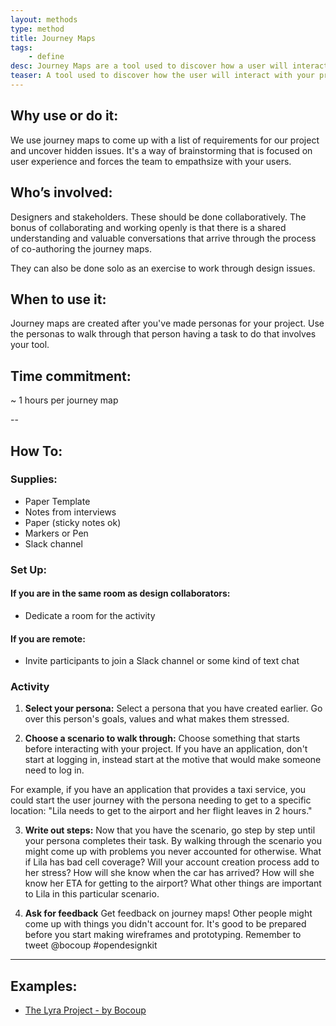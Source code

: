 ```yaml
---
layout: methods
type: method
title: Journey Maps
tags:
    - define
desc: Journey Maps are a tool used to discover how a user will interact with your project before building anything.  They can also be used to uncover pain points with existing projects. This is an exercise in roleplay with your personas.  Walk your persona through a task they need to complete that involves your project.
teaser: A tool used to discover how the user will interact with your product before you build anything.
---
```


## Why use or do it:

We use journey maps to come up with a list of requirements for our project and uncover hidden issues. It's a way of brainstorming that is focused on user experience and forces the team to empathsize with your users.

## Who’s involved:

Designers and stakeholders. These should be done collaboratively. The bonus of collaborating and working openly is that there is a shared understanding and valuable conversations that arrive through the process of co-authoring the journey maps.

They can also be done solo as an exercise to work through design issues.

## When to use it:

Journey maps are created after you've made personas for your project. Use the personas to walk through that person having a task to do that involves your tool.

## Time commitment:

~ 1 hours per journey map

--

## How To:

### Supplies:

* Paper Template
* Notes from interviews
* Paper (sticky notes ok)
* Markers or Pen
* Slack channel


### Set Up:

#### If you are in the same room as design collaborators:

* Dedicate a room for the activity

#### If you are remote:

* Invite participants to join a Slack channel or some kind of text chat

### Activity

1. **Select your persona:** Select a persona that you have created earlier. Go over this person's goals, values and what makes them stressed.

2. **Choose a scenario to walk through:**  Choose something that starts before interacting with your project.  If you have an application, don't start at logging in, instead start at the motive that would make someone need to log in.

For example, if you have an application that provides a taxi service, you could start the user journey with the persona needing to get to a specific location: "Lila needs to get to the airport and her flight leaves in 2 hours."

3. **Write out steps:** Now that you have the scenario, go step by step until your persona completes their task.
By walking through the scenario you might come up with problems you never accounted for otherwise. What if Lila has bad cell coverage? Will your account creation process add to her stress?  How will she know when the car has arrived? How will she know her ETA for getting to the airport?  What other things are important to Lila in this particular scenario.

4. **Ask for feedback** Get feedback on journey maps! Other people might come up with things you didn't account for.  It's good to be prepared before you start making wireframes and prototyping. Remember to tweet @bocoup #opendesignkit


---

## Examples:
* [The Lyra Project - by Bocoup](https://github.com/vega/lyra/search?q=persona&type=Issues&utf8=%E2%9C%93)
